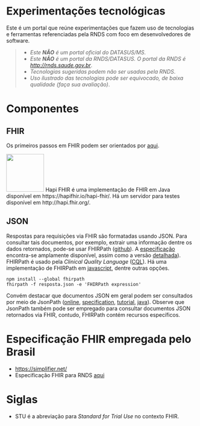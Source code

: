 # Experimentações tecnológicas

Este é um portal que reúne experimentações que fazem uso de tecnologias e ferramentas referenciadas pela RNDS com foco em desenvolvedores de software. 

> - _Este **NÃO** é um portal oficial do DATASUS/MS_. 
> - _Este **NÃO** é um portal da RNDS/DATASUS. O portal da RNDS é http://rnds.saude.gov.br_.
> - _Tecnologias sugeridas podem não ser usadas pela RNDS_.
> - _Uso ilustrado das tecnologias pode ser equivocado, de baixa qualidade (faça sua avaliação)_.

# Componentes

## FHIR

Os primeiros passos em FHIR podem ser orientados por [aqui](https://blog.heliossoftware.com/fhir-training-the-early-steps-of-mastering-hl7-fhir-997d8dfa1320).

<img src="https://hapifhir.io/hapi-fhir/images/logos/raccoon-forwards.png" width="100">
Hapi FHIR é uma implementação de FHIR em Java disponível em https://hapifhir.io/hapi-fhir/. Há um servidor para testes disponível em http://hapi.fhir.org/.

## JSON 
Respostas para requisições via FHIR são formatadas usando JSON. Para consultar tais documentos, por exemplo, extrair uma informação dentre os dados retornados, pode-se usar FHIRPath ([github](https://github.com/HL7/fhirpath)). A [especificação](http://hl7.org/fhirpath/) encontra-se amplamente disponível, assim como a versão [detalhada](https://github.com/HL7/FHIRPath/blob/master/spec/index.adoc)). FHIRPath é usado pela _Clinical Quality Language_ ([CQL](https://cql.hl7.org/index.html)). Há uma implementação de FHIRPath em [javascript](https://github.com/HL7/fhirpath.js), dentre outras opções.

```shell
npm install --global fhirpath
fhirpath -f resposta.json -e 'FHIRPath expression'
```

Convém destacar que documentos JSON em geral podem ser consultados por meio de JsonPath ([online](https://jsonpath.com/), [specification](https://goessner.net/articles/JsonPath/), [tutorial](https://www.baeldung.com/guide-to-jayway-jsonpath), [java](https://github.com/json-path/JsonPath)). Observe que JsonPath também pode ser empregado para consultar documentos JSON retornados via FHIR, contudo, FHIRPath contém recursos específicos. 

# Especificação FHIR empregada pelo Brasil
  - https://simplifier.net/
  - Especificação FHIR para RNDS [aqui](https://simplifier.net/RNDS/~introduction)
  
# Siglas
  
  - STU é a abreviação para _Standard for Trial Use_ no contexto FHIR. 
